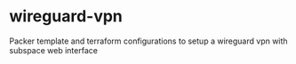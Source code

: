 # wireguard-vpn
Packer template and terraform configurations to setup a wireguard vpn with subspace web interface
